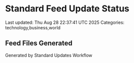# Standard Feed Update Status
Last updated: Thu Aug 28 22:37:41 UTC 2025
Categories: technology,business,world

## Feed Files Generated

Generated by Standard Updates Workflow
